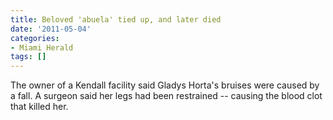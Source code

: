 ```yaml
---
title: Beloved 'abuela' tied up, and later died
date: '2011-05-04'
categories:
- Miami Herald
tags: []
---
```

The owner of a Kendall facility said Gladys Horta's bruises were caused by a fall. A surgeon said her legs had been restrained -- causing the blood clot that killed her.
